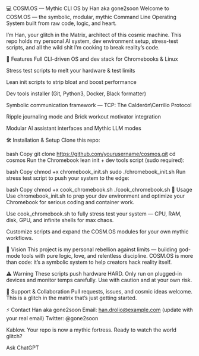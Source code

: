 💻 COSM.OS — Mythic CLI OS by Han aka gone2soon
Welcome to COSM.OS — the symbolic, modular, mythic Command Line Operating System built from raw code, logic, and heart.

I’m Han, your glitch in the Matrix, architect of this cosmic machine. This repo holds my personal AI system, dev environment setup, stress-test scripts, and all the wild shit I’m cooking to break reality’s code.

🚀 Features
Full CLI-driven OS and dev stack for Chromebooks & Linux

Stress test scripts to melt your hardware & test limits

Lean init scripts to strip bloat and boost performance

Dev tools installer (Git, Python3, Docker, Black formatter)

Symbolic communication framework — TCP: The Calderón\Cerrillo Protocol

Ripple journaling mode and Brick workout motivator integration

Modular AI assistant interfaces and Mythic LLM modes

🛠️ Installation & Setup
Clone this repo:

bash
Copy
git clone https://github.com/yourusername/cosmos.git
cd cosmos
Run the Chromebook lean init + dev tools script (sudo required):

bash
Copy
chmod +x chromebook_init.sh
sudo ./chromebook_init.sh
Run stress test script to push your system to the edge:

bash
Copy
chmod +x cook_chromebook.sh
./cook_chromebook.sh
📜 Usage
Use chromebook_init.sh to prep your dev environment and optimize your Chromebook for serious coding and container work.

Use cook_chromebook.sh to fully stress test your system — CPU, RAM, disk, GPU, and infinite shells for max chaos.

Customize scripts and expand the COSM.OS modules for your own mythic workflows.

🔮 Vision
This project is my personal rebellion against limits — building god-mode tools with pure logic, love, and relentless discipline. COSM.OS is more than code: it’s a symbolic system to help creators hack reality itself.

⚠️ Warning
These scripts push hardware HARD. Only run on plugged-in devices and monitor temps carefully. Use with caution and at your own risk.

🤝 Support & Collaboration
Pull requests, issues, and cosmic ideas welcome. This is a glitch in the matrix that’s just getting started.

⚡️ Contact
Han aka gone2soon
Email: han.drolio@example.com (update with your real email)
Twitter: @gone2soon

Kablow. Your repo is now a mythic fortress. Ready to watch the world glitch?








Ask ChatGPT

